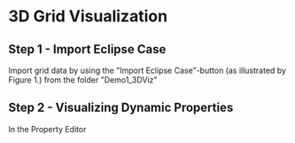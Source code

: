 # 3D Grid Visualization

## Step 1 - Import Eclipse Case

Import grid data by using the "Import Eclipse Case"-button (as illustrated by Figure 1.) from the folder "Demo1_3DViz"

## Step 2 - Visualizing Dynamic Properties

In the Property Editor